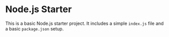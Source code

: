 # Node.js Starter

This is a basic Node.js starter project. It includes a simple `index.js` file and a basic `package.json` setup.